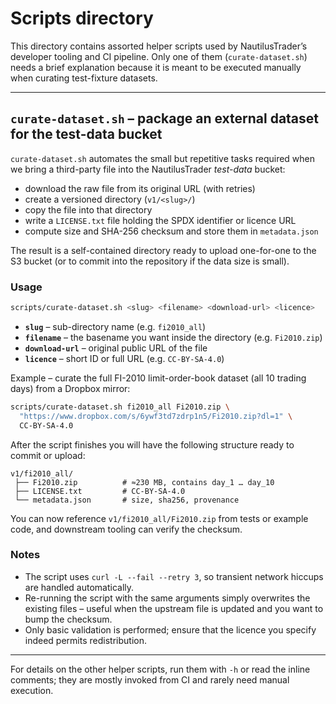 # Scripts directory

This directory contains assorted helper scripts used by NautilusTrader’s
developer tooling and CI pipeline. Only one of them (`curate-dataset.sh`)
needs a brief explanation because it is meant to be executed manually when
curating test-fixture datasets.

---

## `curate-dataset.sh` – package an external dataset for the test-data bucket

`curate-dataset.sh` automates the small but repetitive tasks required when we
bring a third-party file into the NautilusTrader *test-data* bucket:

* download the raw file from its original URL (with retries)
* create a versioned directory (`v1/<slug>/`)
* copy the file into that directory
* write a `LICENSE.txt` file holding the SPDX identifier or licence URL
* compute size and SHA-256 checksum and store them in `metadata.json`

The result is a self-contained directory ready to upload one-for-one to the
S3 bucket (or to commit into the repository if the data size is small).

### Usage

```bash
scripts/curate-dataset.sh <slug> <filename> <download-url> <licence>
```

* **`slug`** – sub-directory name (e.g. `fi2010_all`)
* **`filename`** – the basename you want inside the directory (e.g. `Fi2010.zip`)
* **`download-url`** – original public URL of the file
* **`licence`** – short ID or full URL (e.g. `CC-BY-SA-4.0`)

Example – curate the full FI-2010 limit-order-book dataset (all 10 trading
days) from a Dropbox mirror:

```bash
scripts/curate-dataset.sh fi2010_all Fi2010.zip \
  "https://www.dropbox.com/s/6ywf3td7zdrp1n5/Fi2010.zip?dl=1" \
  CC-BY-SA-4.0
```

After the script finishes you will have the following structure ready to
commit or upload:

```
v1/fi2010_all/
 ├── Fi2010.zip          # ≈230 MB, contains day_1 … day_10
 ├── LICENSE.txt         # CC-BY-SA-4.0
 └── metadata.json       # size, sha256, provenance
```

You can now reference `v1/fi2010_all/Fi2010.zip` from tests or example code,
and downstream tooling can verify the checksum.

### Notes

* The script uses `curl -L --fail --retry 3`, so transient network hiccups are
  handled automatically.
* Re-running the script with the same arguments simply overwrites the existing
  files – useful when the upstream file is updated and you want to bump the
  checksum.
* Only basic validation is performed; ensure that the licence you specify
  indeed permits redistribution.

---

For details on the other helper scripts, run them with `-h` or read the
inline comments; they are mostly invoked from CI and rarely need manual
execution.

